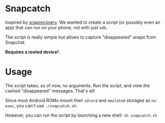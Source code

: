 # Snapcatch
Inspired by [snaprecovery](https://github.com/sdushantha/snaprecovery). We wanted to create a script (or possibly even an app) that can run on your phone, not with just `adb`.

The script is really simple but allows to capture "disappeared" snaps from Snapchat.

**Requires a rooted device!**

# Usage
The script takes, as of now, no arguments. Run the script, and view the cashed "disappeared" messages. That's all!

Since most Android ROMs mount their `sdcard` and `emulated` storages as `no-exec`, you can't use `./snapcatch.sh`.

However, you can run the script by launching a new shell: `sh snapcatch.sh`
